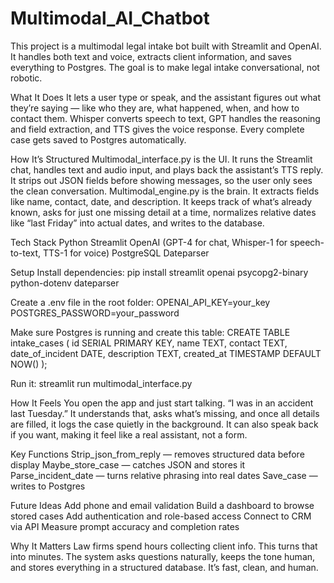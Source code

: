 # Multimodal_AI_Chatbot
This project is a multimodal legal intake bot built with Streamlit and OpenAI. It handles both text and voice, extracts client information, and saves everything to Postgres. The goal is to make legal intake conversational, not robotic.

What It Does
It lets a user type or speak, and the assistant figures out what they’re saying — like who they are, what happened, when, and how to contact them. Whisper converts speech to text, GPT handles the reasoning and field extraction, and TTS gives the voice response. Every complete case gets saved to Postgres automatically.

How It’s Structured
Multimodal_interface.py is the UI. It runs the Streamlit chat, handles text and audio input, and plays back the assistant’s TTS reply. It strips out JSON fields before showing messages, so the user only sees the clean conversation.
Multimodal_engine.py is the brain. It extracts fields like name, contact, date, and description. It keeps track of what’s already known, asks for just one missing detail at a time, normalizes relative dates like “last Friday” into actual dates, and writes to the database.

Tech Stack
Python
Streamlit
OpenAI (GPT-4 for chat, Whisper-1 for speech-to-text, TTS-1 for voice)
PostgreSQL
Dateparser

Setup
Install dependencies:
pip install streamlit openai psycopg2-binary python-dotenv dateparser

Create a .env file in the root folder:
OPENAI_API_KEY=your_key
POSTGRES_PASSWORD=your_password

Make sure Postgres is running and create this table:
CREATE TABLE intake_cases (
id SERIAL PRIMARY KEY,
name TEXT,
contact TEXT,
date_of_incident DATE,
description TEXT,
created_at TIMESTAMP DEFAULT NOW()
);

Run it:
streamlit run multimodal_interface.py

How It Feels
You open the app and just start talking. “I was in an accident last Tuesday.” It understands that, asks what’s missing, and once all details are filled, it logs the case quietly in the background. It can also speak back if you want, making it feel like a real assistant, not a form.

Key Functions
Strip_json_from_reply — removes structured data before display
Maybe_store_case — catches JSON and stores it
Parse_incident_date — turns relative phrasing into real dates
Save_case — writes to Postgres

Future Ideas
Add phone and email validation
Build a dashboard to browse stored cases
Add authentication and role-based access
Connect to CRM via API
Measure prompt accuracy and completion rates

Why It Matters
Law firms spend hours collecting client info. This turns that into minutes. The system asks questions naturally, keeps the tone human, and stores everything in a structured database. It’s fast, clean, and human.
